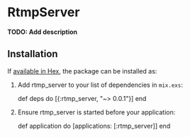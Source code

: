 # RtmpServer

**TODO: Add description**

## Installation

If [available in Hex](https://hex.pm/docs/publish), the package can be installed as:

  1. Add rtmp_server to your list of dependencies in `mix.exs`:

        def deps do
          [{:rtmp_server, "~> 0.0.1"}]
        end

  2. Ensure rtmp_server is started before your application:

        def application do
          [applications: [:rtmp_server]]
        end

